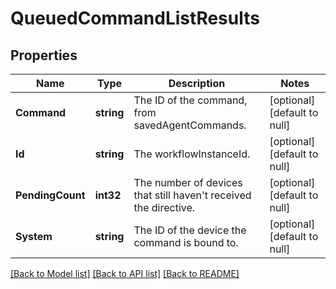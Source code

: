 # QueuedCommandListResults

## Properties
Name | Type | Description | Notes
------------ | ------------- | ------------- | -------------
**Command** | **string** | The ID of the command, from savedAgentCommands. | [optional] [default to null]
**Id** | **string** | The workflowInstanceId. | [optional] [default to null]
**PendingCount** | **int32** | The number of devices that still haven&#39;t received the directive. | [optional] [default to null]
**System** | **string** | The ID of the device the command is bound to. | [optional] [default to null]

[[Back to Model list]](../README.md#documentation-for-models) [[Back to API list]](../README.md#documentation-for-api-endpoints) [[Back to README]](../README.md)


